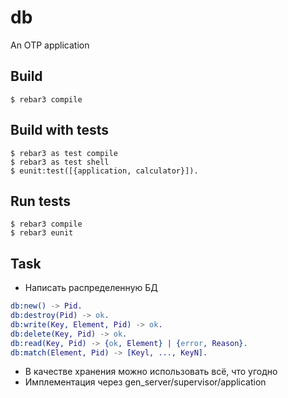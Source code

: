 db
=====

An OTP application

Build
-----

    $ rebar3 compile

Build with tests
-----

    $ rebar3 as test compile
    $ rebar3 as test shell
    $ eunit:test([{application, calculator}]).


Run tests
-----
    $ rebar3 compile
    $ rebar3 eunit


Task
-----

* Написать распределенную БД
```erlang
db:new() -> Pid.
db:destroy(Pid) -> ok.
db:write(Key, Element, Pid) -> ok.
db:delete(Key, Pid) -> ok.
db:read(Key, Pid) -> {ok, Element} | {error, Reason}.
db:match(Element, Pid) -> [Keyl, ..., KeyN].
```

* В качестве хранения можно использовать всё, что угодно
* Имплементация через gen_server/supervisor/application
